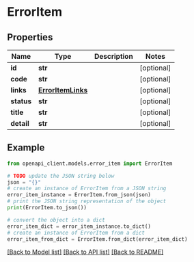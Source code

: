# ErrorItem


## Properties

Name | Type | Description | Notes
------------ | ------------- | ------------- | -------------
**id** | **str** |  | [optional] 
**code** | **str** |  | [optional] 
**links** | [**ErrorItemLinks**](ErrorItemLinks.md) |  | [optional] 
**status** | **str** |  | [optional] 
**title** | **str** |  | [optional] 
**detail** | **str** |  | [optional] 

## Example

```python
from openapi_client.models.error_item import ErrorItem

# TODO update the JSON string below
json = "{}"
# create an instance of ErrorItem from a JSON string
error_item_instance = ErrorItem.from_json(json)
# print the JSON string representation of the object
print(ErrorItem.to_json())

# convert the object into a dict
error_item_dict = error_item_instance.to_dict()
# create an instance of ErrorItem from a dict
error_item_from_dict = ErrorItem.from_dict(error_item_dict)
```
[[Back to Model list]](../README.md#documentation-for-models) [[Back to API list]](../README.md#documentation-for-api-endpoints) [[Back to README]](../README.md)


